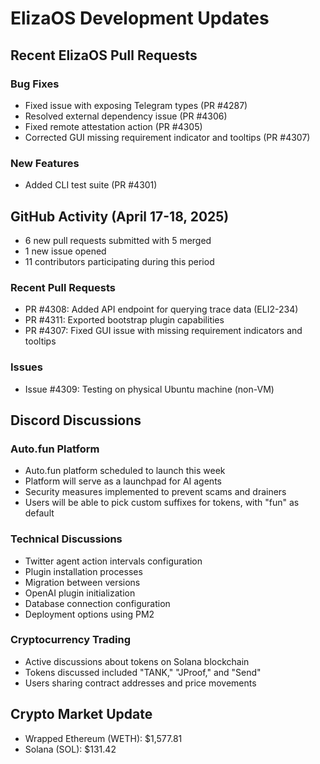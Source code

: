 # ElizaOS Development Updates

## Recent ElizaOS Pull Requests

### Bug Fixes
- Fixed issue with exposing Telegram types (PR #4287)
- Resolved external dependency issue (PR #4306)
- Fixed remote attestation action (PR #4305)
- Corrected GUI missing requirement indicator and tooltips (PR #4307)

### New Features
- Added CLI test suite (PR #4301)

## GitHub Activity (April 17-18, 2025)

- 6 new pull requests submitted with 5 merged
- 1 new issue opened
- 11 contributors participating during this period

### Recent Pull Requests
- PR #4308: Added API endpoint for querying trace data (ELI2-234)
- PR #4311: Exported bootstrap plugin capabilities
- PR #4307: Fixed GUI issue with missing requirement indicators and tooltips

### Issues
- Issue #4309: Testing on physical Ubuntu machine (non-VM)

## Discord Discussions

### Auto.fun Platform
- Auto.fun platform scheduled to launch this week
- Platform will serve as a launchpad for AI agents
- Security measures implemented to prevent scams and drainers
- Users will be able to pick custom suffixes for tokens, with "fun" as default

### Technical Discussions
- Twitter agent action intervals configuration
- Plugin installation processes
- Migration between versions
- OpenAI plugin initialization
- Database connection configuration
- Deployment options using PM2

### Cryptocurrency Trading
- Active discussions about tokens on Solana blockchain
- Tokens discussed included "TANK," "JProof," and "Send"
- Users sharing contract addresses and price movements

## Crypto Market Update
- Wrapped Ethereum (WETH): $1,577.81
- Solana (SOL): $131.42